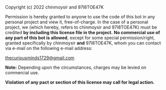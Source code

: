 Copyright (c) 2022 chinmoysir and 97I8TOE47K

Permission is hereby granted to anyone to use the code of this bot in any personal project and view it, free-of-charge. In the case of a personal project, we (which hereby, refers to chinmoysir and 97I8TOE47K) must be credited **by including this license file in the project.** **No commercial use of any part of this bot is allowed**, except for some special permission/right, granted specifically by chinmoysir **and** 97I8TOE47K, whom you can contact via e-mail on the following e-mail address:

thecuriousminds1729@gmail.com

**Note:** Depending upon the circumstances, charges may be levied on commercial use.

**Violation of any pact or section of this license may call for legal action.**
